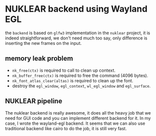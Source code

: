 # NUKLEAR backend using Wayland EGL
the `backend` is based on `glfw3` implementation in the `nuklear` project, it is
indeed straightforward, we don't need much too say, only difference is inserting
the new frames on the input.

## memory leak problem
- `nk_free(ctx)` is required to call to clean up context.
- `nk_buffer_free(ctx)` is required to free the command (4096 bytes).
- `nk_font_atlas_clear(altas)` is required to clean up the font.
- destroy the `egl_window`, `egl_context`, `wl_egl_window` and `egl_surface`.


## NUKLEAR pipeline
The nuklear backend is really awesome, it does all the heavy job that we need
for GUI code and you can implement different backend for it. In my case, I wrote
the wayland-egl backend. It seems that we can also use traditional backend like
cairo to do the job, it is still very fast.
